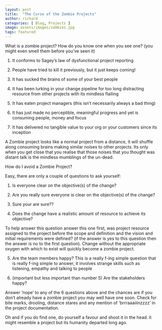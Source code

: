```yaml
---
layout: post
title:  "The Curse of the Zombie Projects"
author: richard
categories: [ Blog, Projects ]
image: assets/images/zombies.jpg
tags: featured
---
```


What is a zombie project? How do you know one when you see one? (you might even smell them before you’ve seen it)

1) It conforms to Sagey’s law of dysfunctional project reporting

2) People have tried to kill it previously, but it just keeps coming!

3) It has sucked the brains of some of your best people

4) It has been lurking in your change pipeline for too long distracting resource from other projects with its mindless flailing

5) It has eaten project managers (this isn’t necessarily always a bad thing)

6) It has just made no perceptible, meaningful progress and yet is consuming people, money and focus

7) It has delivered no tangible value to your org or your customers since its inception

A Zombie project looks like a normal project from a distance, it will shuffle along consuming brains making similar noises to other projects. Its only when you get close that you realise that those noises that you thought was distant talk is the mindless mumblings of the un-dead.

How do I avoid a Zombie Project?

Easy, there are only a couple of questions to ask yourself:

1) Is everyone clear on the objective(s) of the change?

2) Are you really sure everyone is clear on the objective(s) of the change?

3) Sure your are sure??

4) Does the change have a realistic amount of resource to achieve its objective?

To help answer this question answer this one first, was project resource assigned to the project before the scope and definition and the vision and initial requirements were defined? (if the answer is yes to this question then the answer is no to the first question). Change without the appropriate oxygen with which to exist will quickly become a zombie project.

5) Are the team members happy? This is a really f-ing simple question that is really f-ing simple to answer, it involves strange skills such as listening, empathy and talking to people

6) (important but less important than number 5) Are the stakeholders happy?

Answer ‘nope’ to any of the 6 questions above and the chances are if you don’t already have a zombie project you may well have one soon. Check for bite marks, drooling, distance stares and any mention of ‘brrraaaiiinzzzz’ in the project documentation.

Oh and if you do find one, do yourself a favour and shoot it in the head. it might resemble a project but its humanity departed long ago.